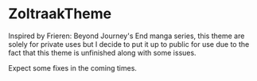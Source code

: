 # ZoltraakTheme
Inspired by Frieren: Beyond Journey's End manga series, this theme are solely for private uses but I decide to put it up to public for use due to the fact that this theme is unfinished along with some issues.

Expect some fixes in the coming times.
